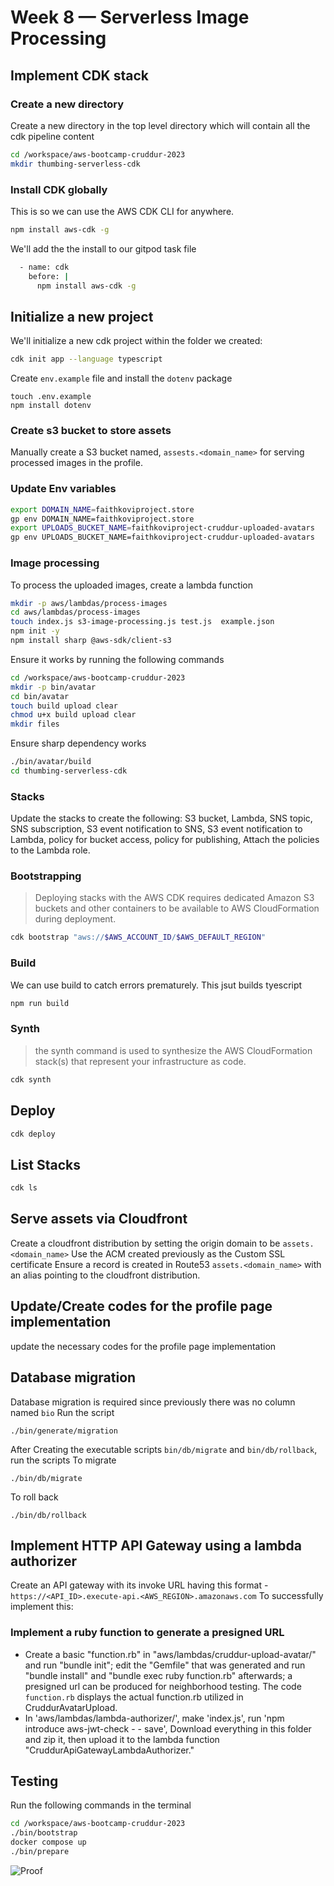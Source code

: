 # Week 8 — Serverless Image Processing

## Implement CDK stack
### Create a new directory
Create a new directory in the top level directory which will contain all the cdk pipeline content

```sh
cd /workspace/aws-bootcamp-cruddur-2023
mkdir thumbing-serverless-cdk
```
### Install CDK globally

This is so we can use the AWS CDK CLI for anywhere.

```sh
npm install aws-cdk -g
```

We'll add the the install to our gitpod task file
```sh
  - name: cdk
    before: |
      npm install aws-cdk -g
```
## Initialize a new project

We'll initialize a new cdk project within the folder we created:

```sh
cdk init app --language typescript
```
Create ```env.example``` file and install the ```dotenv``` package
```
touch .env.example
npm install dotenv
```

### Create s3 bucket to store assets
Manually create a S3 bucket named, ```assests.<domain_name>``` for serving processed images in the profile. 

### Update Env variables
```sh
export DOMAIN_NAME=faithkoviproject.store
gp env DOMAIN_NAME=faithkoviproject.store
export UPLOADS_BUCKET_NAME=faithkoviproject-cruddur-uploaded-avatars
gp env UPLOADS_BUCKET_NAME=faithkoviproject-cruddur-uploaded-avatars
```
### Image processing
To process the uploaded images, create a lambda function
```sh
mkdir -p aws/lambdas/process-images
cd aws/lambdas/process-images
touch index.js s3-image-processing.js test.js  example.json
npm init -y
npm install sharp @aws-sdk/client-s3
```
Ensure it works by running the following commands
```sh
cd /workspace/aws-bootcamp-cruddur-2023
mkdir -p bin/avatar
cd bin/avatar
touch build upload clear
chmod u+x build upload clear
mkdir files
```
Ensure sharp dependency works
```sh
./bin/avatar/build
cd thumbing-serverless-cdk
```


### Stacks 
Update the stacks to create the following: S3 bucket, Lambda, SNS topic, SNS subscription, S3 event notification to SNS, S3 event notification to Lambda, policy for bucket access, policy for publishing, Attach the policies to the Lambda role.

###  Bootstrapping

> Deploying stacks with the AWS CDK requires dedicated Amazon S3 buckets and other containers to be available to AWS CloudFormation during deployment. 

```sh
cdk bootstrap "aws://$AWS_ACCOUNT_ID/$AWS_DEFAULT_REGION"
```

### Build

We can use build to catch errors prematurely.
This jsut builds tyescript

```sh
npm run build
```


### Synth

> the synth command is used to synthesize the AWS CloudFormation stack(s) that represent your infrastructure as code.

```sh
cdk synth
```
## Deploy

```sh
cdk deploy
```

## List Stacks

```sh
cdk ls
```

## Serve assets via Cloudfront
Create a cloudfront distribution by setting the origin domain to be ```assets.<domain_name>```
Use the ACM created previously as the Custom SSL certificate
Ensure a record is created in Route53 ```assets.<domain_name>``` with an alias pointing to the cloudfront distribution.

## Update/Create codes for the profile page implementation
update the necessary codes for the profile page implementation

## Database migration
Database migration is required since previously there was no column named ```bio``` 
Run the script
```
./bin/generate/migration
```
After Creating the executable scripts `bin/db/migrate` and `bin/db/rollback`, run the scripts
To migrate
```
./bin/db/migrate
```
To roll back
```
./bin/db/rollback
```

## Implement HTTP API Gateway using a lambda authorizer 
Create an API gateway with its invoke URL having this format - `https://<API_ID>.execute-api.<AWS_REGION>.amazonaws.com`
To successfully implement this: 
### Implement a ruby function to generate a presigned URL
- Create a basic "function.rb" in "aws/lambdas/cruddur-upload-avatar/" and run "bundle init"; edit the "Gemfile" that was generated and run "bundle install" and "bundle exec ruby function.rb" afterwards; a presigned url can be produced for neighborhood testing. The code `function.rb` displays the actual function.rb utilized in CruddurAvatarUpload.
- In 'aws/lambdas/lambda-authorizer/', make 'index.js', run 'npm introduce aws-jwt-check - - save', Download everything in this folder and zip it, then upload it to the lambda function "CruddurApiGatewayLambdaAuthorizer."

## Testing
Run the following commands in the terminal

```sh
cd /workspace/aws-bootcamp-cruddur-2023
./bin/bootstrap
docker compose up
./bin/prepare
```
![Proof]()
